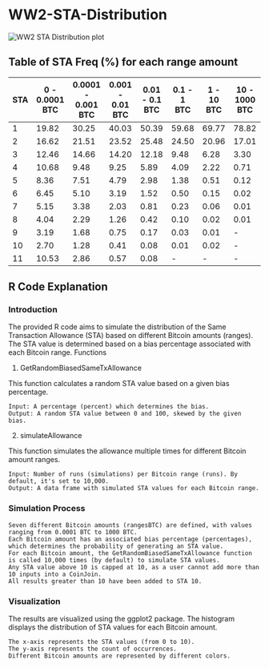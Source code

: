 # WW2-STA-Distribution

![WW2 STA Distribution plot](https://i.imgur.com/L7fn17Y.png)

## Table of STA Freq (%) for each range amount
| STA | 0 - 0.0001 BTC | 0.0001 - 0.001 BTC | 0.001 - 0.01 BTC | 0.01 - 0.1 BTC | 0.1 - 1 BTC | 1 - 10 BTC | 10 - 1000 BTC |
|-----|------------|-----------|----------|---------|-------|--------|----------|
| 1   | 19.82       | 30.25      | 40.03    | 50.39   | 59.68  | 69.77   | 78.82     |
| 2   | 16.62       | 21.51      | 23.52    | 25.48   | 24.50  | 20.96   | 17.01     |
| 3   | 12.46       | 14.66      | 14.20    | 12.18   | 9.48   | 6.28    | 3.30      |
| 4   | 10.68       | 9.48       | 9.25     | 5.89    | 4.09   | 2.22    | 0.71      |
| 5   | 8.36        | 7.51       | 4.79     | 2.98    | 1.38   | 0.51    | 0.12      |
| 6   | 6.45        | 5.10       | 3.19     | 1.52    | 0.50   | 0.15    | 0.02      |
| 7   | 5.15        | 3.38       | 2.03     | 0.81    | 0.23   | 0.06    | 0.01      |
| 8   | 4.04        | 2.29       | 1.26     | 0.42    | 0.10   | 0.02    | 0.01      |
| 9   | 3.19        | 1.68       | 0.75     | 0.17    | 0.03   | 0.01    | -         |
| 10  | 2.70        | 1.28       | 0.41     | 0.08    | 0.01   | 0.02    | -         |
| 11  | 10.53       | 2.86       | 0.57     | 0.08    | -      | -       | -         |


## R Code Explanation
### Introduction

The provided R code aims to simulate the distribution of the Same Transaction Allowance (STA) based on different Bitcoin amounts (ranges). The STA value is determined based on a bias percentage associated with each Bitcoin range.
Functions
1. GetRandomBiasedSameTxAllowance

This function calculates a random STA value based on a given bias percentage.

    Input: A percentage (percent) which determines the bias.
    Output: A random STA value between 0 and 100, skewed by the given bias.

2. simulateAllowance

This function simulates the allowance multiple times for different Bitcoin amount ranges.

    Input: Number of runs (simulations) per Bitcoin range (runs). By default, it's set to 10,000.
    Output: A data frame with simulated STA values for each Bitcoin range.

### Simulation Process

    Seven different Bitcoin amounts (rangesBTC) are defined, with values ranging from 0.0001 BTC to 1000 BTC.
    Each Bitcoin amount has an associated bias percentage (percentages), which determines the probability of generating an STA value.
    For each Bitcoin amount, the GetRandomBiasedSameTxAllowance function is called 10,000 times (by default) to simulate STA values.
    Any STA value above 10 is capped at 10, as a user cannot add more than 10 inputs into a CoinJoin.
    All results greater than 10 have been added to STA 10.

### Visualization

The results are visualized using the ggplot2 package. The histogram displays the distribution of STA values for each Bitcoin amount.

    The x-axis represents the STA values (from 0 to 10).
    The y-axis represents the count of occurrences.
    Different Bitcoin amounts are represented by different colors.
